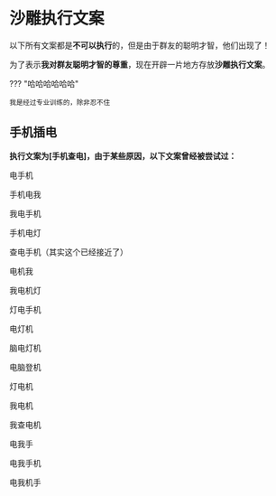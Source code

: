 # 沙雕执行文案

以下所有文案都是**不可以执行**的，但是由于群友的聪明才智，他们出现了！

为了表示**我对群友聪明才智的尊重**，现在开辟一片地方存放**沙雕执行文案**。

??? "哈哈哈哈哈哈"

    我是经过专业训练的，除非忍不住

## 手机插电

**执行文案为[手机查电]，由于某些原因，以下文案曾经被尝试过：**

电手机

手机电我

我电手机

手机电灯

查电手机（其实这个已经接近了）

电机我

我电机灯

灯电手机

电灯机

脑电灯机

电脑登机

灯电机

我电机

我查电机

电我手

电我手机

电我机手